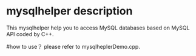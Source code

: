 # mysqlhelper description
This mysqlhelper help you to access MySQL databases based on MySQL API coded by C++. 

#how to use？
please refer to mysqlheplerDemo.cpp.

